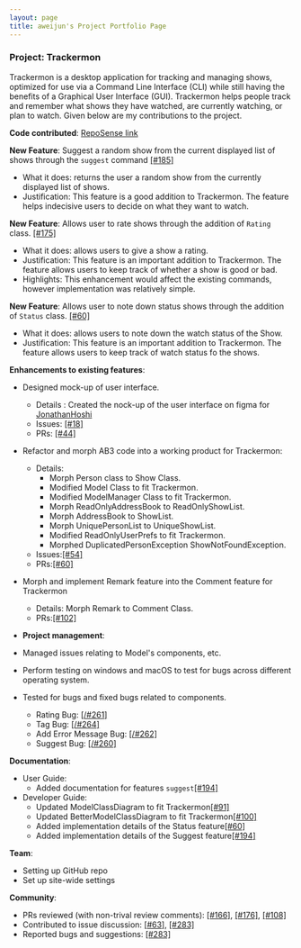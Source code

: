 ```yaml
---
layout: page
title: aweijun's Project Portfolio Page
---
```


### Project: Trackermon

Trackermon is a desktop application for tracking and managing shows, optimized for use via a Command Line Interface (CLI) while still having the benefits of a Graphical User Interface (GUI). Trackermon helps people track and remember what shows they have watched, are currently watching, or plan to watch.
Given below are my contributions to the project.

**Code contributed**: [RepoSense link](https://nus-cs2103-ay2122s2.github.io/tp-dashboard/?search=aweijun&sort=groupTitle&sortWithin=title&timeframe=commit&mergegroup=&groupSelect=groupByRepos&breakdown=true&checkedFileTypes=docs~functional-code~test-code~other&since=2022-02-18)

**New Feature**: Suggest a random show from the current displayed list of shows through the `suggest` command [[\#185]](https://github.com/AY2122S2-CS2103T-T09-3/tp/pull/185)
* What it does: returns the user a random show from the currently displayed list of shows.
* Justification: This feature is a good addition to Trackermon. The feature helps indecisive users to decide on what they want to watch.

**New Feature**: Allows user to rate shows through the addition of `Rating` class. [[\#175]](https://github.com/AY2122S2-CS2103T-T09-3/tp/pull/175)
* What it does: allows users to give a show a rating.
* Justification: This feature is an important addition to Trackermon. The feature allows users to keep track of whether a show is good or bad.
* Highlights: This enhancement would affect the existing commands, however implementation was relatively simple.

**New Feature**: Allows user to note down status shows through the addition of `Status` class. [[\#60]](https://github.com/AY2122S2-CS2103T-T09-3/tp/pull/60)
* What it does: allows users to note down the watch status of the Show.
* Justification: This feature is an important addition to Trackermon. The feature allows users to keep track of watch status fo the shows.

**Enhancements to existing features**:
* Designed mock-up of user interface.
  * Details : Created the nock-up of the user interface on figma for [JonathanHoshi](https://github.com/JonathanHoshi)
  * Issues: [[\#18]](https://github.com/AY2122S2-CS2103T-T09-3/tp/issues/18)
  * PRs: [[\#44]](https://github.com/AY2122S2-CS2103T-T09-3/tp/pull/44)
* Refactor and morph AB3 code into a working product for Trackermon:
  * Details: 
    * Morph Person class to Show Class.
    * Modified Model Class to fit Trackermon.
    * Modified ModelManager Class to fit Trackermon.
    * Morph ReadOnlyAddressBook to ReadOnlyShowList.
    * Morph AddressBook to ShowList.
    * Morph UniquePersonList to UniqueShowList.
    * Modified ReadOnlyUserPrefs to fit Trackermon.
    * Morphed DuplicatedPersonException ShowNotFoundException.
  * Issues:[[\#54]](https://github.com/AY2122S2-CS2103T-T09-3/tp/issues/54)
  * PRs:[[\#60]](https://github.com/AY2122S2-CS2103T-T09-3/tp/pull/60)
* Morph and implement Remark feature into the Comment feature for Trackermon
  * Details: Morph Remark to Comment Class.
  * PRs:[[\#102]](https://github.com/AY2122S2-CS2103T-T09-3/tp/pull/102)

* **Project management**:
* Managed issues relating to Model's components, etc. 
* Perform testing on windows and macOS to test for bugs across different operating system.
* Tested for bugs and fixed bugs related to components.
  * Rating Bug: [[/#261]](https://github.com/AY2122S2-CS2103T-T09-3/tp/pull/261)
  * Tag Bug: [[/#264]](https://github.com/AY2122S2-CS2103T-T09-3/tp/pull/264)
  * Add Error Message Bug: [[/#262]](https://github.com/AY2122S2-CS2103T-T09-3/tp/pull/262)
  * Suggest Bug: [[/#260]](https://github.com/AY2122S2-CS2103T-T09-3/tp/pull/260)

**Documentation**:
* User Guide: 
  * Added documentation for features `suggest`[[\#194]](https://github.com/AY2122S2-CS2103T-T09-3/tp/pull/194)
* Developer Guide:
  * Updated ModelClassDiagram to fit Trackermon[[\#91]](https://github.com/AY2122S2-CS2103T-T09-3/tp/pull/91)
  * Updated BetterModelClassDiagram to fit Trackermon[[#100]](https://github.com/AY2122S2-CS2103T-T09-3/tp/pull/100)
  * Added implementation details of the Status feature[[\#60]](https://github.com/AY2122S2-CS2103T-T09-3/tp/pull/60)
  * Added implementation details of the Suggest feature[[\#194]](https://github.com/AY2122S2-CS2103T-T09-3/tp/pull/194)

**Team**:
* Setting up GitHub repo
* Set up site-wide settings

**Community**:
* PRs reviewed (with non-trival review comments): [[\#166]](https://github.com/AY2122S2-CS2103T-T09-3/tp/pull/166#discussion_r835801455),
[[\#176]](https://github.com/AY2122S2-CS2103T-T09-3/tp/pull/176#discussion_r835937502),
[[\#108]](https://github.com/AY2122S2-CS2103T-T09-3/tp/pull/108#discussion_r828101674)
* Contributed to issue discussion: [[\#63]](https://github.com/AY2122S2-CS2103T-T09-3/tp/issues/63), [[\#283]](https://github.com/AY2122S2-CS2103T-T09-3/tp/issues/283)
* Reported bugs and suggestions: [[\#283]](https://github.com/AY2122S2-CS2103T-T09-3/tp/issues/283)

